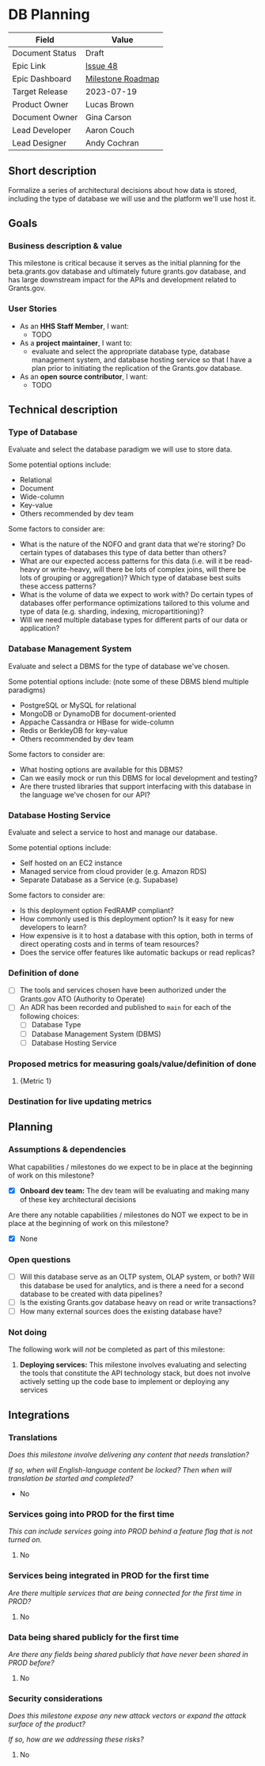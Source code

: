 # DB Planning

| Field           | Value                                                                |
| --------------- | -------------------------------------------------------------------- |
| Document Status | Draft                                                                |
| Epic Link       | [Issue 48](https://github.com/HHS/grants-api/issues/48)              |
| Epic Dashboard  | [Milestone Roadmap](https://github.com/orgs/HHS/projects/12/views/4) |
| Target Release  | 2023-07-19                                                           |
| Product Owner   | Lucas Brown                                                          |
| Document Owner  | Gina Carson                                                          |
| Lead Developer  | Aaron Couch                                                          |
| Lead Designer   | Andy Cochran                                                         |


## Short description
<!-- Required -->

Formalize a series of architectural decisions about how data is stored, including the type of database we will use and the platform we'll use host it.

## Goals

### Business description & value
<!-- Required -->

This milestone is critical because it serves as the initial planning for the beta.grants.gov database and ultimately future grants.gov database, and has large downstream impact for the APIs and development related to Grants.gov.

### User Stories
<!-- Required -->

- As an **HHS Staff Member**, I want:
  - TODO
- As a **project maintainer**, I want to:
  - evaluate and select the appropriate database type, database management system, and database hosting service so that I have a plan prior to initiating the replication of the Grants.gov database.
- As an **open source contributor**, I want:
  - TODO

## Technical description

### Type of Database

Evaluate and select the database paradigm we will use to store data.

Some potential options include:

- Relational
- Document
- Wide-column
- Key-value
- Others recommended by dev team


Some factors to consider are:

- What is the nature of the NOFO and grant data that we're storing? Do certain types of databases this type of data better than others?
- What are our expected access patterns for this data (i.e. will it be read-heavy or write-heavy, will there be lots of complex joins, will there be lots of grouping or aggregation)? Which type of database best suits these access patterns?
- What is the volume of data we expect to work with? Do certain types of databases offer performance optimizations tailored to this volume and type of data (e.g. sharding, indexing, micropartitioning)?
- Will we need multiple database types for different parts of our data or application?

### Database Management System

Evaluate and select a DBMS for the type of database we've chosen.

Some potential options include: (note some of these DBMS blend multiple paradigms)

- PostgreSQL or MySQL for relational
- MongoDB or DynamoDB for document-oriented
- Appache Cassandra or HBase for wide-column
- Redis or BerkleyDB for key-value
- Others recommended by dev team

Some factors to consider are:

- What hosting options are available for this DBMS?
- Can we easily mock or run this DBMS for local development and testing?
- Are there trusted libraries that support interfacing with this database in the language we've chosen for our API?

### Database Hosting Service

Evaluate and select a service to host and manage our database.

Some potential options include:

- Self hosted on an EC2 instance
- Managed service from cloud provider (e.g. Amazon RDS)
- Separate Database as a Service (e.g. Supabase)

Some factors to consider are:

- Is this deployment option FedRAMP compliant?
- How commonly used is this deployment option? Is it easy for new developers to learn?
- How expensive is it to host a database with this option, both in terms of direct operating costs and in terms of team resources?
- Does the service offer features like automatic backups or read replicas?

### Definition of done
<!-- Required -->

- [ ] The tools and services chosen have been authorized under the Grants.gov ATO (Authority to Operate)
- [ ] An ADR has been recorded and published to `main` for each of the following choices:
  - [ ] Database Type
  - [ ] Database Management System (DBMS)
  - [ ] Database Hosting Service

### Proposed metrics for measuring goals/value/definition of done
<!-- Required -->

1. {Metric 1}

### Destination for live updating metrics
<!-- Required -->

## Planning

### Assumptions & dependencies
<!-- Optional -->

What capabilities / milestones do we expect to be in place at the beginning of work
on this milestone?

- [x] **Onboard dev team:** The dev team will be evaluating and making many of these key architectural decisions

Are there any notable capabilities / milestones do NOT we expect to be in place at the
beginning of work on this milestone?

- [x] None

### Open questions
<!-- Optional -->

- [ ] Will this database serve as an OLTP system, OLAP system, or both? Will this database be used for analytics, and is there a need for a second database to be created with data pipelines?
- [ ] Is the existing Grants.gov database heavy on read or write transactions?
- [ ] How many external sources does the existing database have?

### Not doing
<!-- Optional -->

The following work will *not* be completed as part of this milestone:

1. **Deploying services:** This milestone involves evaluating and selecting the tools that constitute the API technology stack, but does not involve actively setting up the code base to implement or deploying any services

## Integrations

### Translations
<!-- Required -->

*Does this milestone involve delivering any content that needs translation?*

*If so, when will English-language content be locked? Then when will translation be started and completed?*

- No

### Services going into PROD for the first time
<!-- Required -->

*This can include services going into PROD behind a feature flag that is not turned on.*

1. No

### Services being integrated in PROD for the first time
<!-- Required -->

*Are there multiple services that are being connected for the first time in PROD?*

1. No

### Data being shared publicly for the first time
<!-- Required -->

*Are there any fields being shared publicly that have never been shared in PROD before?*

1. No

### Security considerations
<!-- Required -->

*Does this milestone expose any new attack vectors or expand the attack surface of the product?*

*If so, how are we addressing these risks?*

1. No
